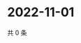 # 2022-11-01

共 0 条

<!-- BEGIN WEIBO -->
<!-- 最后更新时间 Tue Nov 01 2022 20:41:26 GMT+0800 (China Standard Time) -->

<!-- END WEIBO -->
